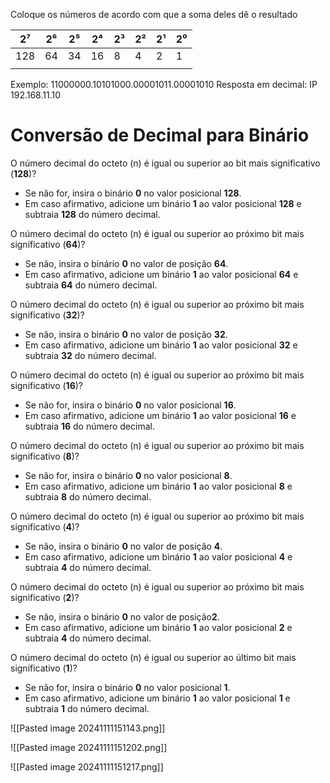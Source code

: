 

Coloque os números de acordo com que a soma deles dê o resultado

| 2⁷  | 2⁶  | 2⁵  | 2⁴  | 2³  | 2²  | 2¹  | 2⁰  |
| --- | --- | --- | --- | --- | --- | --- | --- |
| 128 | 64  | 34  | 16  | 8   | 4   | 2   | 1   |
|     |     |     |     |     |     |     |     |
Exemplo: 11000000.10101000.00001011.00001010
Resposta em decimal: IP 192.168.11.10


# Conversão de Decimal para Binário

O número decimal do octeto (n) é igual ou superior ao bit mais significativo (**128**)?

- Se não for, insira o binário **0** no valor posicional **128**.
- Em caso afirmativo, adicione um binário **1** ao valor posicional **128** e subtraia **128** do número decimal.

O número decimal do octeto (n) é igual ou superior ao próximo bit mais significativo (**64**)?

- Se não, insira o binário **0** no valor de posição **64**.
- Em caso afirmativo, adicione um binário **1** ao valor posicional **64** e subtraia **64** do número decimal.

O número decimal do octeto (n) é igual ou superior ao próximo bit mais significativo (**32**)?

- Se não, insira o binário **0** no valor de posição **32**.
- Em caso afirmativo, adicione um binário **1** ao valor posicional **32** e subtraia **32** do número decimal.

O número decimal do octeto (n) é igual ou superior ao próximo bit mais significativo (**16**)?

- Se não for, insira o binário **0** no valor posicional **16**.
- Em caso afirmativo, adicione um binário **1** ao valor posicional **16** e subtraia **16** do número decimal.

O número decimal do octeto (n) é igual ou superior ao próximo bit mais significativo (**8**)?

- Se não for, insira o binário **0** no valor posicional **8**.
- Em caso afirmativo, adicione um binário **1** ao valor posicional **8** e subtraia **8** do número decimal.

O número decimal do octeto (n) é igual ou superior ao próximo bit mais significativo (**4**)?

- Se não, insira o binário **0** no valor de posição **4**.
- Em caso afirmativo, adicione um binário **1** ao valor posicional **4** e subtraia **4** do número decimal.

O número decimal do octeto (n) é igual ou superior ao próximo bit mais significativo (**2**)?

- Se não, insira o binário **0** no valor de posição**2**.
- Em caso afirmativo, adicione um binário **1** ao valor posicional **2** e subtraia **4** do número decimal.

O número decimal do octeto (n) é igual ou superior ao último bit mais significativo (**1**)?

- Se não for, insira o binário **0** no valor posicional **1**.
- Em caso afirmativo, adicione um binário **1** ao valor posicional **1** e subtraia **1** do número decimal.


![[Pasted image 20241111151143.png]]


![[Pasted image 20241111151202.png]]


![[Pasted image 20241111151217.png]]
